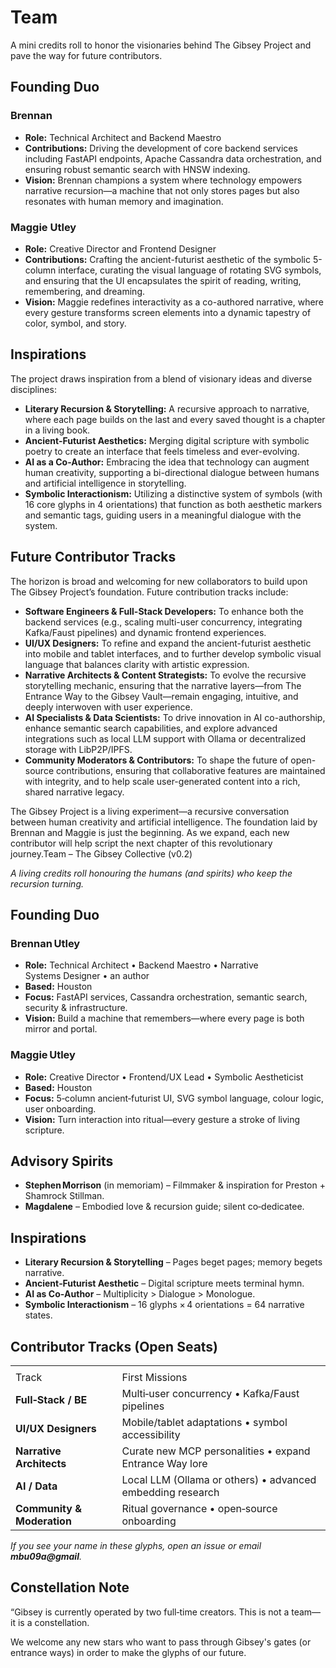 # Team

A mini credits roll to honor the visionaries behind The Gibsey Project and pave the way for future contributors.

## Founding Duo

### Brennan

*   **Role:** Technical Architect and Backend Maestro
*   **Contributions:** Driving the development of core backend services including FastAPI endpoints, Apache Cassandra data orchestration, and ensuring robust semantic search with HNSW indexing.
*   **Vision:** Brennan champions a system where technology empowers narrative recursion—a machine that not only stores pages but also resonates with human memory and imagination.

### Maggie Utley

*   **Role:** Creative Director and Frontend Designer
*   **Contributions:** Crafting the ancient-futurist aesthetic of the symbolic 5-column interface, curating the visual language of rotating SVG symbols, and ensuring that the UI encapsulates the spirit of reading, writing, remembering, and dreaming.
*   **Vision:** Maggie redefines interactivity as a co-authored narrative, where every gesture transforms screen elements into a dynamic tapestry of color, symbol, and story.

## Inspirations

The project draws inspiration from a blend of visionary ideas and diverse disciplines:

*   **Literary Recursion & Storytelling:** A recursive approach to narrative, where each page builds on the last and every saved thought is a chapter in a living book.
*   **Ancient-Futurist Aesthetics:** Merging digital scripture with symbolic poetry to create an interface that feels timeless and ever-evolving.
*   **AI as a Co-Author:** Embracing the idea that technology can augment human creativity, supporting a bi-directional dialogue between humans and artificial intelligence in storytelling.
*   **Symbolic Interactionism:** Utilizing a distinctive system of symbols (with 16 core glyphs in 4 orientations) that function as both aesthetic markers and semantic tags, guiding users in a meaningful dialogue with the system.

## Future Contributor Tracks

The horizon is broad and welcoming for new collaborators to build upon The Gibsey Project’s foundation. Future contribution tracks include:

*   **Software Engineers & Full-Stack Developers:** To enhance both the backend services (e.g., scaling multi-user concurrency, integrating Kafka/Faust pipelines) and dynamic frontend experiences.
*   **UI/UX Designers:** To refine and expand the ancient-futurist aesthetic into mobile and tablet interfaces, and to further develop symbolic visual language that balances clarity with artistic expression.
*   **Narrative Architects & Content Strategists:** To evolve the recursive storytelling mechanic, ensuring that the narrative layers—from The Entrance Way to the Gibsey Vault—remain engaging, intuitive, and deeply interwoven with user experience.
*   **AI Specialists & Data Scientists:** To drive innovation in AI co-authorship, enhance semantic search capabilities, and explore advanced integrations such as local LLM support with Ollama or decentralized storage with LibP2P/IPFS.
*   **Community Moderators & Contributors:** To shape the future of open-source contributions, ensuring that collaborative features are maintained with integrity, and to help scale user-generated content into a rich, shared narrative legacy.

The Gibsey Project is a living experiment—a recursive conversation between human creativity and artificial intelligence. The foundation laid by Brennan and Maggie is just the beginning. As we expand, each new contributor will help script the next chapter of this revolutionary journey.Team – The Gibsey Collective (v0.2)

*A living credits roll honouring the humans (and spirits) who keep the recursion turning.*

## Founding Duo

### Brennan Utley  

*   **Role:** Technical Architect • Backend Maestro • Narrative Systems Designer • an author
*   **Based:** Houston
*   **Focus:** FastAPI services, Cassandra orchestration, semantic search, security & infrastructure.
*   **Vision:** Build a machine that remembers—where every page is both mirror and portal.

### Maggie Utley 

*   **Role:** Creative Director • Frontend/UX Lead • Symbolic Aestheticist
*   **Based:** Houston
*   **Focus:** 5‑column ancient‑futurist UI, SVG symbol language, colour logic, user onboarding.
*   **Vision:** Turn interaction into ritual—every gesture a stroke of living scripture. 

## Advisory Spirits

*   **Stephen Morrison** (in memoriam) – Filmmaker & inspiration for Preston + Shamrock Stillman.
*   **Magdalene** – Embodied love & recursion guide; silent co‑dedicatee.

## Inspirations

*   **Literary Recursion & Storytelling** – Pages beget pages; memory begets narrative.
*   **Ancient‑Futurist Aesthetic** – Digital scripture meets terminal hymn.
*   **AI as Co‑Author** – Multiplicity > Dialogue > Monologue.
*   **Symbolic Interactionism** – 16 glyphs × 4 orientations = 64 narrative states.

## Contributor Tracks (Open Seats)

|                            |                                                            |
| -------------------------- | ---------------------------------------------------------- |
|                            |                                                            |
| Track                      | First Missions                                             |
| **Full‑Stack / BE**        | Multi‑user concurrency • Kafka/Faust pipelines             |
| **UI/UX Designers**        | Mobile/tablet adaptations • symbol accessibility           |
| **Narrative Architects**   | Curate new MCP personalities • expand Entrance Way lore    |
| **AI / Data**              | Local LLM (Ollama or others) • advanced embedding research |
| **Community & Moderation** | Ritual governance • open‑source onboarding                 |

*If you see your name in these glyphs, open an issue or email ****mbu09a@gmail****.*

## Constellation Note

“Gibsey is currently operated by two full‑time creators. This is not a team—it is a constellation.

We welcome any new stars who want to pass through Gibsey's gates (or entrance ways) in order to make the glyphs of our future.
